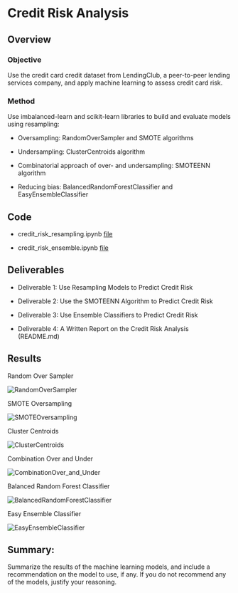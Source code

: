 # Credit Risk Analysis

## Overview 

### Objective

Use the credit card credit dataset from LendingClub, a peer-to-peer lending services company, and apply machine learning to assess credit card risk. 

### Method 

Use imbalanced-learn and scikit-learn libraries to build and evaluate models using resampling:

- Oversampling: RandomOverSampler and SMOTE algorithms 

- Undersampling: ClusterCentroids algorithm 

- Combinatorial approach of over- and undersampling: SMOTEENN algorithm 

- Reducing bias: BalancedRandomForestClassifier and EasyEnsembleClassifier 

## Code

- credit_risk_resampling.ipynb [file](credit_risk_resampling.ipynb)

- credit_risk_ensemble.ipynb [file](credit_risk_ensemble.ipynb)


## Deliverables

- Deliverable 1: Use Resampling Models to Predict Credit Risk
 
- Deliverable 2: Use the SMOTEENN Algorithm to Predict Credit Risk

- Deliverable 3: Use Ensemble Classifiers to Predict Credit Risk

- Deliverable 4: A Written Report on the Credit Risk Analysis (README.md)

## Results

Random Over Sampler

![RandomOverSampler](https://user-images.githubusercontent.com/98564776/170832669-802d8eae-7726-45d2-9b05-3ebed5cc272e.PNG)

SMOTE Oversampling

![SMOTEOversampling](https://user-images.githubusercontent.com/98564776/170832684-c4f6ec40-d080-4660-8f7c-b474cccdb77b.PNG)

Cluster Centroids

![ClusterCentroids](https://user-images.githubusercontent.com/98564776/170832703-7b3a5664-a824-4999-947f-1344a0709944.PNG)

Combination Over and Under

![CombinationOver_and_Under](https://user-images.githubusercontent.com/98564776/170832715-555246aa-92f3-4c74-b0a5-bf3d12b35cae.PNG)

Balanced Random Forest Classifier

![BalancedRandomForestClassifier](https://user-images.githubusercontent.com/98564776/170832734-49a9c943-319c-4ad3-a63f-b6dcb9472b6e.PNG)

Easy Ensemble Classifier 

![EasyEnsembleClassifier ](https://user-images.githubusercontent.com/98564776/170832761-13830074-c363-4eac-838c-df1370914cd9.PNG)


## Summary: 

Summarize the results of the machine learning models, and include a recommendation on the model to use, if any. If you do not recommend any of the models, justify your reasoning.
